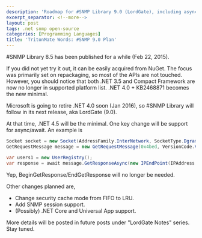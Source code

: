 ```yaml
---
description: 'Roadmap for #SNMP Library 9.0 (LordGate), including async/await support, platform updates to .NET 4.5, security cache improvements, and potential .NET Core compatibility.'
excerpt_separator: <!--more-->
layout: post
tags: .net snmp open-source
categories: [Programming Languages]
title: 'TritonMate Words: #SNMP 9.0 Plan'
---
```

\#SNMP Library 8.5 has been published for a while (Feb 22, 2015).

If you did not yet try it out, it can be easily acquired from NuGet. The focus was primarily set on repackaging, so most of the APIs are not touched. However, you should notice that both .NET 3.5 and Compact Framework are now no longer in supported platform list. .NET 4.0 + KB2468871 becomes the new minimal.
<!--more-->

Microsoft is going to retire .NET 4.0 soon (Jan 2016), so #SNMP Library will follow in its next release, aka LordGate (9.0).

At that time, .NET 4.5 will be the minimal. One key change will be support for async/await. An example is

``` csharp
Socket socket = new Socket(AddressFamily.InterNetwork, SocketType.Dgram, ProtocolType.Udp);
GetRequestMessage message = new GetRequestMessage(0x4bed, VersionCode.V2, new OctetString("public"), new List<Variable> { new Variable(new ObjectIdentifier("1.3.6.1.2.1.1.1.0")) });

var users1 = new UserRegistry();
var response = await message.GetResponseAsync(new IPEndPoint(IPAddress.Loopback, 16100), users1, socket);
```

Yep, BeginGetResponse/EndGetResponse will no longer be needed.

Other changes planned are,

* Change security cache mode from FIFO to LRU.
* Add SNMP session support.
* (Possibly) .NET Core and Universal App support.

More details will be posted in future posts under "LordGate Notes" series. Stay tuned.
